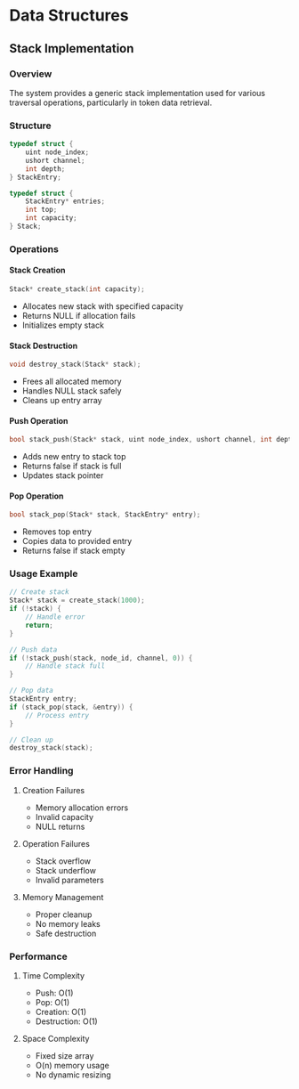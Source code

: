 # Data Structures

## Stack Implementation

### Overview
The system provides a generic stack implementation used for various traversal operations, particularly in token data retrieval.

### Structure
```c
typedef struct {
    uint node_index;
    ushort channel;
    int depth;
} StackEntry;

typedef struct {
    StackEntry* entries;
    int top;
    int capacity;
} Stack;
```

### Operations

#### Stack Creation
```c
Stack* create_stack(int capacity);
```
- Allocates new stack with specified capacity
- Returns NULL if allocation fails
- Initializes empty stack

#### Stack Destruction
```c
void destroy_stack(Stack* stack);
```
- Frees all allocated memory
- Handles NULL stack safely
- Cleans up entry array

#### Push Operation
```c
bool stack_push(Stack* stack, uint node_index, ushort channel, int depth);
```
- Adds new entry to stack top
- Returns false if stack is full
- Updates stack pointer

#### Pop Operation
```c
bool stack_pop(Stack* stack, StackEntry* entry);
```
- Removes top entry
- Copies data to provided entry
- Returns false if stack empty

### Usage Example
```c
// Create stack
Stack* stack = create_stack(1000);
if (!stack) {
    // Handle error
    return;
}

// Push data
if (!stack_push(stack, node_id, channel, 0)) {
    // Handle stack full
}

// Pop data
StackEntry entry;
if (stack_pop(stack, &entry)) {
    // Process entry
}

// Clean up
destroy_stack(stack);
```

### Error Handling
1. Creation Failures
   - Memory allocation errors
   - Invalid capacity
   - NULL returns

2. Operation Failures
   - Stack overflow
   - Stack underflow
   - Invalid parameters

3. Memory Management
   - Proper cleanup
   - No memory leaks
   - Safe destruction

### Performance
1. Time Complexity
   - Push: O(1)
   - Pop: O(1)
   - Creation: O(1)
   - Destruction: O(1)

2. Space Complexity
   - Fixed size array
   - O(n) memory usage
   - No dynamic resizing 
